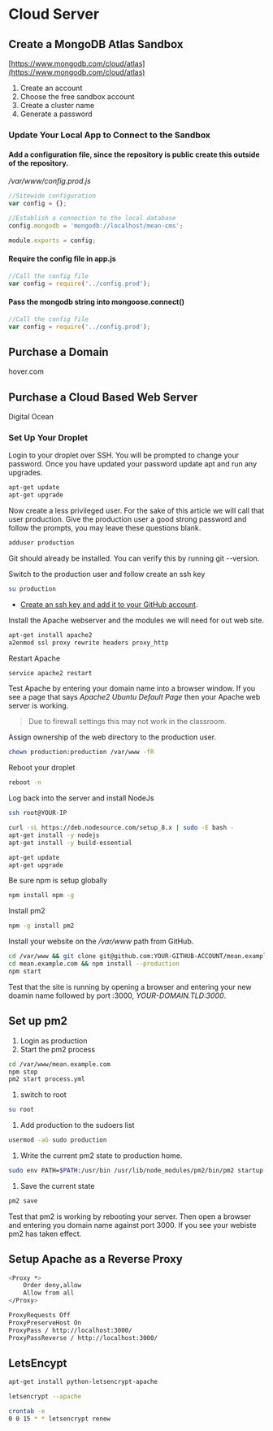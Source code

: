 # Cloud Server

## Create a MongoDB Atlas Sandbox

[https://www.mongodb.com/cloud/atlas](https://www.mongodb.com/cloud/atlas)

1. Create an account
1. Choose the free sandbox account
1. Create a cluster name
1. Generate a password

### Update Your Local App to Connect to the Sandbox

#### Add a configuration file, since the repository is public create this outside of the repository.
*/var/www/config.prod.js*
```js
//Sitewide configuration
var config = {};

//Establish a connection to the local database
config.mongodb = 'mongodb://localhost/mean-cms';

module.exports = config;
```
#### Require the config file in app.js
```js
//Call the config file
var config = require('../config.prod');
```
#### Pass the mongodb string into mongoose.connect()
```js
//Call the config file
var config = require('../config.prod');
```

## Purchase a Domain
hover.com

## Purchase a Cloud Based Web Server
Digital Ocean

### Set Up Your Droplet
Login to your droplet over SSH. You will be prompted to change your password. Once you have updated your password update apt and run any upgrades.

```sh
apt-get update
apt-get upgrade
```

Now create a less privileged user. For the sake of this article we will call that user production. Give the production user a good strong password and follow the prompts, you may leave these questions blank.


```sh
adduser production
```

Git should already be installed. You can verify this by running git --version.

Switch to the production user and follow create an ssh key

```sh
su production
```
* [Create an ssh key and add it to your GitHub account](href="https://help.github.com/articles/connecting-to-github-with-ssh/").

Install the Apache webserver and the modules we will need for out web site.

```sh
apt-get install apache2
a2enmod ssl proxy rewrite headers proxy_http
```

Restart Apache

```sh
service apache2 restart
```

Test Apache by entering your domain name into a browser window. If you see a page that says *Apache2 Ubuntu Default Page* then your Apache web server is working.

> Due to firewall settings this may not work in the classroom.

Assign ownership of the web directory to the production user.

```sh
chown production:production /var/www -fR
```

Reboot your droplet

```sh
reboot -n
```

Log back into the server and install NodeJs

```sh
ssh root@YOUR-IP
```

```sh
curl -sL https://deb.nodesource.com/setup_8.x | sudo -E bash -
apt-get install -y nodejs
apt-get install -y build-essential

apt-get update
apt-get upgrade
```

Be sure npm is setup globally

```sh
npm install npm -g
```

Install pm2

```sh
npm -g install pm2
```

Install your website on the */var/www* path from GitHub.

```sh
cd /var/www && git clone git@github.com:YOUR-GITHUB-ACCOUNT/mean.example.com.git
cd mean.example.com && npm install --production
npm start
```

Test that the site is running by opening a browser and entering your new doamin name followed by port :3000, *YOUR-DOMAIN.TLD:3000*.

## Set up pm2
1. Login as production
1. Start the pm2 process
```sh
cd /var/www/mean.example.com
npm stop
pm2 start process.yml
```
1. switch to root
```sh
su root
```
1. Add production to the sudoers list
```sh
usermod -aG sudo production
```
1. Write the current pm2 state to production home.
```sh
sudo env PATH=$PATH:/usr/bin /usr/lib/node_modules/pm2/bin/pm2 startup systemd -u production --hp /home/production
```
1. Save the current state
```sh
pm2 save
```

Test that pm2 is working by rebooting your server. Then open a browser and entering you domain name against port 3000. If you see your webiste pm2 has taken effect.

## Setup Apache as a Reverse Proxy

```sh
<Proxy *>
	Order deny,allow
	Allow from all
</Proxy>

ProxyRequests Off
ProxyPreserveHost On
ProxyPass / http://localhost:3000/
ProxyPassReverse / http://localhost:3000/
```

## LetsEncypt
```sh
apt-get install python-letsencrypt-apache

letsencrypt --apache

crontab -e
0 0 15 * * letsencrypt renew
```

